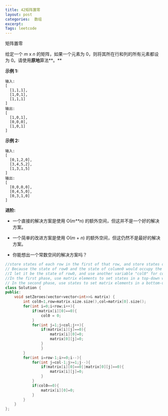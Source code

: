 ```yaml
---
title: 42矩阵置零
layout: post
categories:  数组
excerpt: 
Tags: leetcode
---
```


矩阵置零

给定一个 *m* x *n* 的矩阵，如果一个元素为 0，则将其所在行和列的所有元素都设为 0。请使用**原地**算法**。**

**示例 1:**

```
输入: 
[
  [1,1,1],
  [1,0,1],
  [1,1,1]
]
输出: 
[
  [1,0,1],
  [0,0,0],
  [1,0,1]
]
```

**示例 2:**

```
输入: 
[
  [0,1,2,0],
  [3,4,5,2],
  [1,3,1,5]
]
输出: 
[
  [0,0,0,0],
  [0,4,5,0],
  [0,3,1,0]
]
```

**进阶:**

- 一个直接的解决方案是使用  O(*m**n*) 的额外空间，但这并不是一个好的解决方案。

- 一个简单的改进方案是使用 O(*m* + *n*) 的额外空间，但这仍然不是最好的解决方案。

- 你能想出一个常数空间的解决方案吗？

  

```c++
//store states of each row in the first of that row, and store states of each column in the first of that column.
// Because the state of row0 and the state of column0 would occupy the same cell, 
//I let it be the state of row0, and use another variable "col0" for column0. 
//In the first phase, use matrix elements to set states in a top-down way.
// In the second phase, use states to set matrix elements in a bottom-up way.
class Solution {
public:
    void setZeroes(vector<vector<int>>& matrix) {
    	int col0=1,row=matrix.size.size(),col=matrix[0].size();
        for(int i=0;i<row;i++){
        	if(matrix[i][0]==0){
        		col0 = 0;
        	}
        	for(int j=1;j<col;j++){
        		if(matrix[i][j]==0){
        			matrix[i][0]=0;
        			matrix[0][j]=0;
        		}
        		}
        }
        for(int i=row-1;i>=0;i--){
        	for(int j=col-1;j>=1;j--){
        		if(matrix[i][0]==0||matrix[0][j]==0){
        			matrix[i][j]=0;
        		}
        	}
        	if(col0==0){
        		matrix[i][0]=0;
        	}
        }
	}
};
```

